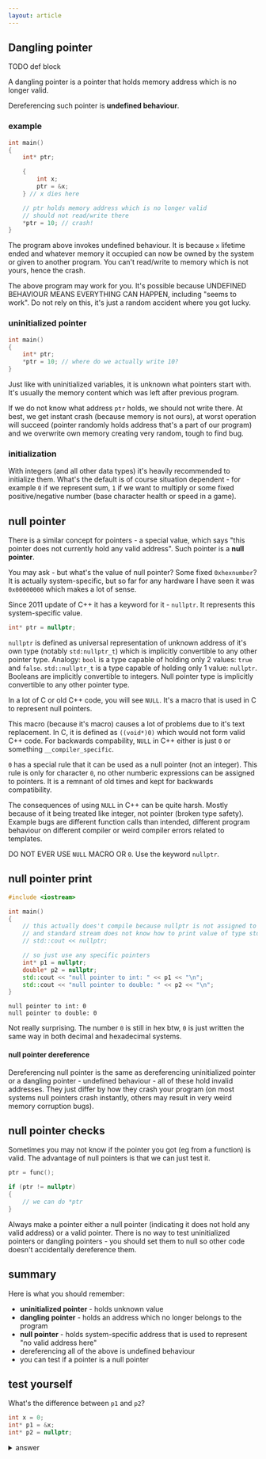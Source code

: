 ```yaml
---
layout: article
---
```


## Dangling pointer

TODO def block

<div class="note success">

A dangling pointer is a pointer that holds memory address which is no longer valid.

Dereferencing such pointer is **undefined behaviour**.
</div>

### example

```c++
int main()
{
    int* ptr;

    {
        int x;
        ptr = &x;
    } // x dies here

    // ptr holds memory address which is no longer valid
    // should not read/write there
    *ptr = 10; // crash!
}
```

The program above invokes undefined behaviour. It is because `x` lifetime ended and whatever memory it occupied can now be owned by the system or given to another program. You can't read/write to memory which is not yours, hence the crash.

<div class="note warning">

The above program may work for you. It's possible because UNDEFINED BEHAVIOUR MEANS EVERYTHING CAN HAPPEN, including "seems to work". Do not rely on this, it's just a random accident where you got lucky.
</div>

### uninitialized pointer

```c++
int main()
{
    int* ptr;
    *ptr = 10; // where do we actually write 10?
}
```

Just like with uninitialized variables, it is unknown what pointers start with. It's usually the memory content which was left after previous program.

If we do not know what address `ptr` holds, we should not write there. At best, we get instant crash (because memory is not ours), at worst operation will succeed (pointer randomly holds address that's a part of our program) and we overwrite own memory creating very random, tough to find bug.

### initialization

With integers (and all other data types) it's heavily recommended to initialize them. What's the default is of course situation dependent - for example `0` if we represent sum, `1` if we want to multiply or some fixed positive/negative number (base character health or speed in a game).

## null pointer

There is a similar concept for pointers - a special value, which says "this pointer does not currently hold any valid address". Such pointer is a **null pointer**.

You may ask - but what's the value of null pointer? Some fixed `0xhexnumber`? It is actually system-specific, but so far for any hardware I have seen it was `0x00000000` which makes a lot of sense.

Since 2011 update of C++ it has a keyword for it - `nullptr`. It represents this system-specific value.

```c++
int* ptr = nullptr;
```

`nullptr` is defined as universal representation of unknown address of it's own type (notably `std:nullptr_t`) which is implicitly convertible to any other pointer type. Analogy: `bool` is a type capable of holding only 2 values: `true` and `false`. `std::nullptr_t` is a type capable of holding only 1 value: `nullptr`. Booleans are implicitly convertible to integers. Null pointer type is implicitly convertible to any other pointer type.

<div class="note warning">

In a lot of C or old C++ code, you will see `NULL`. It's a macro that is used in C to represent null pointers.

This macro (because it's macro) causes a lot of problems due to it's text replacement. In C, it is defined as `((void*)0)` which would not form valid C++ code. For backwards compability, `NULL` in C++ either is just `0` or something `__compiler_specific`.

`0` has a special rule that it can be used as a null pointer (not an integer). This rule is only for character `0`, no other numberic expressions can be assigned to pointers. It is a remnant of old times and kept for backwards compatibility.

The consequences of using `NULL` in C++ can be quite harsh. Mostly because of it being treated like integer, not pointer (broken type safety). Example bugs are different function calls than intended, different program behaviour on different compiler or weird compiler errors related to templates.
</div>

<div class="note pro-tip">

DO NOT EVER USE `NULL` MACRO OR `0`. Use the keyword `nullptr`.
</div>

## null pointer print

```c++
#include <iostream>

int main()
{
    // this actually does't compile because nullptr is not assigned to any type
    // and standard stream does not know how to print value of type std::nullptr_t
    // std::cout << nullptr;

    // so just use any specific pointers
    int* p1 = nullptr;
    double* p2 = nullptr;
    std::cout << "null pointer to int: " << p1 << "\n";
    std::cout << "null pointer to double: " << p2 << "\n";
}
```

```
null pointer to int: 0
null pointer to double: 0
```

Not really surprising. The number `0` is still in hex btw, `0` is just written the same way in both decimal and hexadecimal systems.

<div class="note info">
<h4>null pointer dereference</h4>

Dereferencing null pointer is the same as dereferencing uninitialized pointer or a dangling pointer - undefined behaviour - all of these hold invalid addresses. They just differ by how they crash your program (on most systems null pointers crash instantly, others may result in very weird memory corruption bugs).
</div>

## null pointer checks

Sometimes you may not know if the pointer you got (eg from a function) is valid. The advantage of null pointers is that we can just test it.

```c++
ptr = func();

if (ptr != nullptr)
{
    // we can do *ptr
}
```

<div class="note pro-tip">
Always make a pointer either a null pointer (indicating it does not hold any valid address) or a valid pointer. There is no way to test uninitialized pointers or dangling pointers - you should set them to null so other code doesn't accidentally dereference them.
</div>


## summary

Here is what you should remember:

- **uninitialized pointer** - holds unknown value
- **dangling pointer** - holds an address which no longer belongs to the program
- **null pointer** - holds system-specific address that is used to represent "no valid address here"
- dereferencing all of the above is undefined behaviour
- you can test if a pointer is a null pointer

## test yourself

What's the difference between `p1` and `p2`?

```c++
int x = 0;
int* p1 = &x;
int* p2 = nullptr;
```

<details>
<summary>answer</summary>
<p markdown="block">

`p1` holds a valid address of an integer which holds 0. `p2` holds invalid address.

In other words, `p1` points to a valid object which has a certain value, `p2` does not point to any object. Don't be fooled by the zero - it's a valid integer. Similarly, there is a big difference in no mark (null) and a failed test (score 0).

![0 vs null](http://i.imgur.com/7QMhUom.jpg)

</p>
</details>
